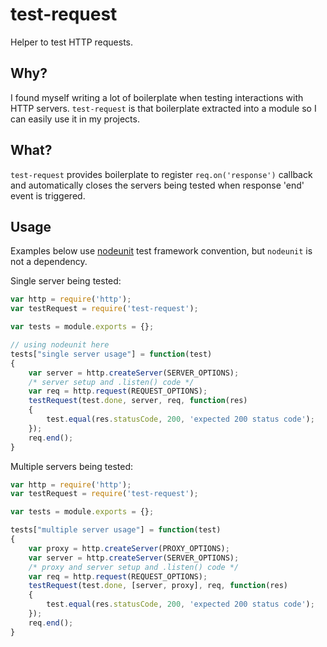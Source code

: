 # test-request

Helper to test HTTP requests.

## Why?

I found myself writing a lot of boilerplate when testing interactions with HTTP servers. `test-request` is that boilerplate extracted into a module so I can easily use it in my projects.

## What?

`test-request` provides boilerplate to register `req.on('response')` callback and automatically closes the servers being tested when response 'end' event is triggered.

## Usage

Examples below use [nodeunit](https://github.com/caolan/nodeunit) test framework convention, but `nodeunit` is not a dependency.

Single server being tested:

```javascript
var http = require('http');
var testRequest = require('test-request');

var tests = module.exports = {};

// using nodeunit here
tests["single server usage"] = function(test)
{
    var server = http.createServer(SERVER_OPTIONS);
    /* server setup and .listen() code */
    var req = http.request(REQUEST_OPTIONS);
    testRequest(test.done, server, req, function(res)
    {
        test.equal(res.statusCode, 200, 'expected 200 status code');
    });
    req.end();
}
```

Multiple servers being tested:

```javascript
var http = require('http');
var testRequest = require('test-request');

var tests = module.exports = {};

tests["multiple server usage"] = function(test)
{
    var proxy = http.createServer(PROXY_OPTIONS);
    var server = http.createServer(SERVER_OPTIONS);
    /* proxy and server setup and .listen() code */
    var req = http.request(REQUEST_OPTIONS);
    testRequest(test.done, [server, proxy], req, function(res)
    {
        test.equal(res.statusCode, 200, 'expected 200 status code');
    });
    req.end();
}
```
